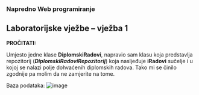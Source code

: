 

### Napredno Web programiranje 
## Laboratorijske vježbe – vježba 1

**PROČITATI:**

Umjesto jedne klase **DiplomskiRadovi**, napravio sam klasu koja predstavlja repozitorij (***DiplomskiRadoviRepozitorij***) koja nasljeđuje **iRadovi** sučelje i u kojoj se nalazi polje dohvaćenih diplomskih radova. 
Tako mi se činilo zgodnije pa molim da ne zamjerite na tome.

Baza podataka:
![image](https://github.com/Tomislav0/lv1-web/assets/72692790/0f09a3d5-2a1f-4537-8f78-8389b1f42ff1)
